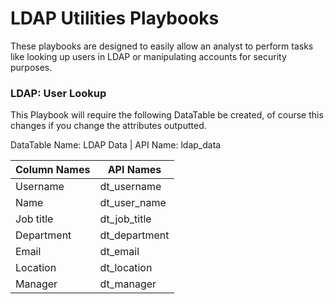 # LDAP Utilities Playbooks
These playbooks are designed to easily allow an analyst to perform tasks like looking up users in LDAP or manipulating accounts for security purposes.

### LDAP: User Lookup
This Playbook will require the following DataTable be created, of course this changes if you change the attributes outputted.

DataTable Name: LDAP Data | API Name: ldap_data

| Column Names | API Names     |
| ------------ | ------------- |
| Username     | dt_username   |
| Name         | dt_user_name  |
| Job title    | dt_job_title  |
| Department   | dt_department |
| Email        | dt_email      |
| Location     | dt_location   |
| Manager      | dt_manager    |
